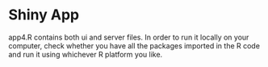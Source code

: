 # Shiny App
app4.R contains both ui and server files. In order to run it locally on your computer, check whether you have all the packages imported in the R code and run it using whichever R platform you like.
